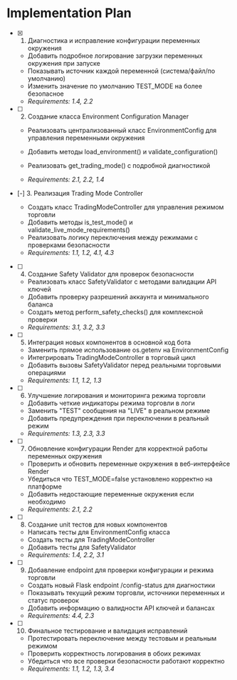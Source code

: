 # Implementation Plan

- [x] 1. Диагностика и исправление конфигурации переменных окружения





  - Добавить подробное логирование загрузки переменных окружения при запуске
  - Показывать источник каждой переменной (система/файл/по умолчанию)
  - Изменить значение по умолчанию TEST_MODE на более безопасное
  - _Requirements: 1.4, 2.2_



- [ ] 2. Создание класса Environment Configuration Manager
  - Реализовать централизованный класс EnvironmentConfig для управления переменными окружения
  - Добавить методы load_environment() и validate_configuration()


  - Реализовать get_trading_mode() с подробной диагностикой
  - _Requirements: 2.1, 2.2, 1.4_

- [-] 3. Реализация Trading Mode Controller

  - Создать класс TradingModeController для управления режимом торговли
  - Добавить методы is_test_mode() и validate_live_mode_requirements()
  - Реализовать логику переключения между режимами с проверками безопасности
  - _Requirements: 1.1, 1.2, 4.1, 4.3_

- [ ] 4. Создание Safety Validator для проверок безопасности
  - Реализовать класс SafetyValidator с методами валидации API ключей
  - Добавить проверку разрешений аккаунта и минимального баланса
  - Создать метод perform_safety_checks() для комплексной проверки
  - _Requirements: 3.1, 3.2, 3.3_

- [ ] 5. Интеграция новых компонентов в основной код бота
  - Заменить прямое использование os.getenv на EnvironmentConfig
  - Интегрировать TradingModeController в торговый цикл
  - Добавить вызовы SafetyValidator перед реальными торговыми операциями
  - _Requirements: 1.1, 1.2, 1.3_

- [ ] 6. Улучшение логирования и мониторинга режима торговли
  - Добавить четкие индикаторы режима торговли в логи
  - Заменить "TEST" сообщения на "LIVE" в реальном режиме
  - Добавить предупреждения при переключении в реальный режим
  - _Requirements: 1.3, 2.3, 3.3_

- [ ] 7. Обновление конфигурации Render для корректной работы переменных окружения
  - Проверить и обновить переменные окружения в веб-интерфейсе Render
  - Убедиться что TEST_MODE=false установлено корректно на платформе
  - Добавить недостающие переменные окружения если необходимо
  - _Requirements: 2.1, 2.2_

- [ ] 8. Создание unit тестов для новых компонентов
  - Написать тесты для EnvironmentConfig класса
  - Создать тесты для TradingModeController
  - Добавить тесты для SafetyValidator
  - _Requirements: 1.4, 2.2, 3.1_

- [ ] 9. Добавление endpoint для проверки конфигурации и режима торговли
  - Создать новый Flask endpoint /config-status для диагностики
  - Показывать текущий режим торговли, источники переменных и статус проверок
  - Добавить информацию о валидности API ключей и балансах
  - _Requirements: 4.4, 2.3_

- [ ] 10. Финальное тестирование и валидация исправлений
  - Протестировать переключение между тестовым и реальным режимом
  - Проверить корректность логирования в обоих режимах
  - Убедиться что все проверки безопасности работают корректно
  - _Requirements: 1.1, 1.2, 1.3, 3.4_